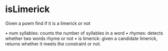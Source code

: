 # isLimerick
Given a poem find if it is a limerick or not

• num syllables: counts the number of syllables in a word
• rhymes: detects whether two words rhyme or not
• is limerick: given a candidate limerick, returns whether it meets the
constraint or not.
